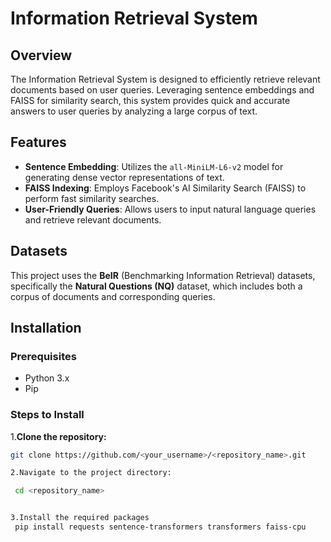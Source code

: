 # Information Retrieval System

## Overview
The Information Retrieval System is designed to efficiently retrieve relevant documents based 
on user queries. Leveraging sentence embeddings and FAISS for similarity search, this system provides
 quick and accurate answers to user queries by analyzing a large corpus of text.

## Features
- **Sentence Embedding**: Utilizes the `all-MiniLM-L6-v2` model for generating dense vector representations of text.
- **FAISS Indexing**: Employs Facebook's AI Similarity Search (FAISS) to perform fast similarity searches.
- **User-Friendly Queries**: Allows users to input natural language queries and retrieve relevant documents.

## Datasets
This project uses the **BeIR** (Benchmarking Information Retrieval) datasets, specifically the **Natural Questions (NQ)** dataset, which includes both a corpus of documents and corresponding queries.

## Installation

### Prerequisites
- Python 3.x
- Pip

### Steps to Install
1.**Clone the repository:**
   ```bash
   git clone https://github.com/<your_username>/<repository_name>.git

2.Navigate to the project directory:

    cd <repository_name>


3.Install the required packages
    pip install requests sentence-transformers transformers faiss-cpu
